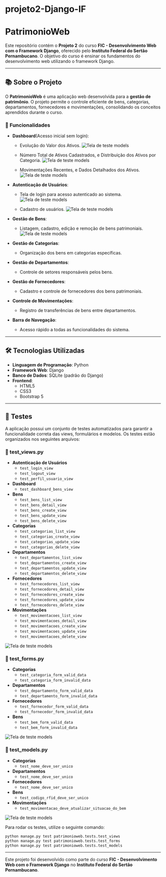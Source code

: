 # projeto2-Django-IF
 # PatrimonioWeb

Este repositório contém o **Projeto 2** do curso **FIC - Desenvolvimento Web com o Framework Django**, oferecido pelo **Instituto Federal do Sertão Pernambucano**. O objetivo do curso é ensinar os fundamentos do desenvolvimento web utilizando o framework Django.

---

## 📚 Sobre o Projeto

O **PatrimonioWeb** é uma aplicação web desenvolvida para a **gestão de patrimônio**. O projeto permite o controle eficiente de bens, categorias, departamentos, fornecedores e movimentações, consolidando os conceitos aprendidos durante o curso.

### 🚀 Funcionalidades


- **Dashboard**(Acesso inicial sem login):
  - Evolução do Valor dos Ativos.
    ![Tela de teste models](imagens/dashboard1.png)  

  - Número Total de Ativos Cadastrados, e Distribuição dos Ativos por Categoria.
    ![Tela de teste models](imagens/dashboard2.png)

  - Movimentações Recentes, e Dados Detalhados dos Ativos.
    ![Tela de teste models](imagens/dashboard3.png)  

- **Autenticação de Usuários**:
  - Tela de login para acesso autenticado ao sistema.
    ![Tela de teste models](imagens/login.png)  

  - Cadastro de usuários.
    ![Tela de teste models](imagens/cadastro.png)  
  
- **Gestão de Bens**:
  - Listagem, cadastro, edição e remoção de bens patrimoniais.
     ![Tela de teste models](imagens/bens.png)  

- **Gestão de Categorias**:
  - Organização dos bens em categorias específicas.

- **Gestão de Departamentos**:
  - Controle de setores responsáveis pelos bens.

- **Gestão de Fornecedores**:
  - Cadastro e controle de fornecedores dos bens patrimoniais.

- **Controle de Movimentações**:
  - Registro de transferências de bens entre departamentos.

- **Barra de Navegação**:
  - Acesso rápido a todas as funcionalidades do sistema.

---

## 🛠️ Tecnologias Utilizadas

- **Linguagem de Programação**: Python
- **Framework Web**: Django
- **Banco de Dados**: SQLite (padrão do Django)
- **Frontend**:
  - HTML5
  - CSS3
  - Bootstrap 5

---

## 🧪 Testes

A aplicação possui um conjunto de testes automatizados para garantir a funcionalidade correta das views, formulários e modelos. Os testes estão organizados nos seguintes arquivos:

### 📌 test_views.py

- **Autenticação de Usuários**
  - `test_login_view`
  - `test_logout_view`
  - `test_perfil_usuario_view`
- **Dashboard**
  - `test_dashboard_bens_view`
- **Bens**
  - `test_bens_list_view`
  - `test_bens_detail_view`
  - `test_bens_create_view`
  - `test_bens_update_view`
  - `test_bens_delete_view`
- **Categorias**
  - `test_categorias_list_view`
  - `test_categorias_create_view`
  - `test_categorias_update_view`
  - `test_categorias_delete_view`
- **Departamentos**
  - `test_departamentos_list_view`
  - `test_departamentos_create_view`
  - `test_departamentos_update_view`
  - `test_departamentos_delete_view`
- **Fornecedores**
  - `test_fornecedores_list_view`
  - `test_fornecedores_detail_view`
  - `test_fornecedores_create_view`
  - `test_fornecedores_update_view`
  - `test_fornecedores_delete_view`
- **Movimentações**
  - `test_movimentacoes_list_view`
  - `test_movimentacoes_detail_view`
  - `test_movimentacoes_create_view`
  - `test_movimentacoes_update_view`
  - `test_movimentacoes_delete_view`

![Tela de teste models](imagens/test_views.png)

### 📌 test_forms.py

- **Categorias**
  - `test_categoria_form_valid_data`
  - `test_categoria_form_invalid_data`
- **Departamentos**
  - `test_departamento_form_valid_data`
  - `test_departamento_form_invalid_data`
- **Fornecedores**
  - `test_fornecedor_form_valid_data`
  - `test_fornecedor_form_invalid_data`
- **Bens**
  - `test_bem_form_valid_data`
  - `test_bem_form_invalid_data`

![Tela de teste models](imagens/test_forms.png)

### 📌 test_models.py

- **Categorias**
  - `test_nome_deve_ser_unico`
- **Departamentos**
  - `test_nome_deve_ser_unico`
- **Fornecedores**
  - `test_nome_deve_ser_unico`
- **Bens**
  - `test_codigo_rfid_deve_ser_unico`
- **Movimentações**
  - `test_movimentacao_deve_atualizar_situacao_do_bem`

![Tela de teste models](imagens/test_models.png)

Para rodar os testes, utilize o seguinte comando:

```sh
python manage.py test patrimonioweb.tests.test_views
python manage.py test patrimonioweb.tests.test_forms
python manage.py test patrimonioweb.tests.test_models
```

---

Este projeto foi desenvolvido como parte do curso **FIC - Desenvolvimento Web com o Framework Django** no **Instituto Federal do Sertão Pernambucano**.


